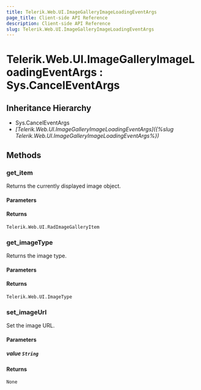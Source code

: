 ```yaml
---
title: Telerik.Web.UI.ImageGalleryImageLoadingEventArgs
page_title: Client-side API Reference
description: Client-side API Reference
slug: Telerik.Web.UI.ImageGalleryImageLoadingEventArgs
---
```


# Telerik.Web.UI.ImageGalleryImageLoadingEventArgs : Sys.CancelEventArgs 

## Inheritance Hierarchy

* Sys.CancelEventArgs
* *[Telerik.Web.UI.ImageGalleryImageLoadingEventArgs]({%slug Telerik.Web.UI.ImageGalleryImageLoadingEventArgs%})*

## Methods

###  get_item

Returns the currently displayed image object.

#### Parameters

#### Returns

`Telerik.Web.UI.RadImageGalleryItem` 

###  get_imageType

Returns the image type.

#### Parameters

#### Returns

`Telerik.Web.UI.ImageType` 

###  set_imageUrl

Set the image URL.

#### Parameters

##### value `String`

#### Returns

`None`